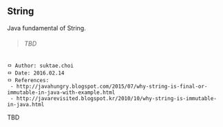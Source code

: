 ## String
Java fundamental of String.

>###### TBD

```
ㅁ Author: suktae.choi
ㅁ Date: 2016.02.14
ㅁ References:
 - http://javahungry.blogspot.com/2015/07/why-string-is-final-or-immutable-in-java-with-example.html
 - http://javarevisited.blogspot.kr/2010/10/why-string-is-immutable-in-java.html
```

TBD
